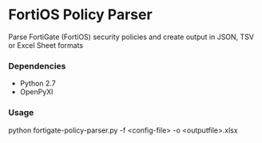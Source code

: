 # FortiOS Policy Parser
Parse FortiGate (FortiOS) security policies and create output in JSON, TSV or Excel Sheet formats

### Dependencies

 - Python 2.7
 - OpenPyXl 

### Usage

python fortigate-policy-parser.py -f \<config-file\> -o \<outputfile\>.xlsx